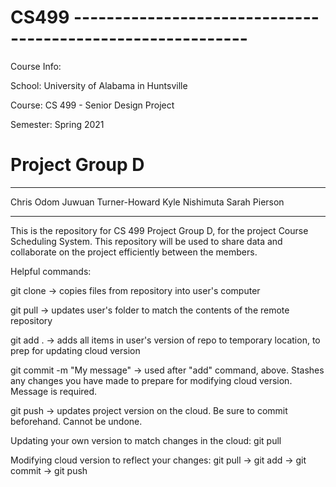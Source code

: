 # CS499 -----------------------------------------------------------
Course Info:

School:   University of Alabama in Huntsville

Course:   CS 499 - Senior Design Project

Semester: Spring 2021
  

# Project Group D
  ---------------
  Chris Odom
  Juwuan Turner-Howard
  Kyle Nishimuta
  Sarah Pierson

--------------------------------------------------------------------

This is the repository for CS 499 Project Group D, for the project
Course Scheduling System. This repository will be used to share data
and collaborate on the project efficiently between the members.

Helpful commands:
  
  git clone <repository URL> -> copies files from repository into 
  user's computer
  
  git pull -> updates user's folder to match the contents of the 
  remote repository
  
  git add . -> adds all items in user's version of repo to 
  temporary location, to prep for updating cloud version
  
  git commit -m "My message" -> used after "add" command, above. 
  Stashes any changes you have made to prepare for modifying 
  cloud version. Message is required.
  
  git push -> updates project version on the cloud. Be sure to
  commit beforehand. Cannot be undone.
  
Updating your own version to match changes in the cloud:
  git pull
  
Modifying cloud version to reflect your changes:
 git pull -> git add -> git commit -> git push

